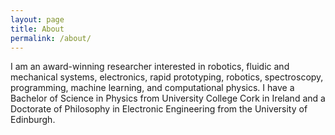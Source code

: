 ```yaml
---
layout: page
title: About
permalink: /about/
---
```


I am an award-winning researcher interested in robotics, fluidic and mechanical systems, electronics, rapid prototyping, robotics, spectroscopy, programming, machine learning, and computational physics. I have a Bachelor of Science in Physics from University College Cork in Ireland and a Doctorate of Philosophy in Electronic Engineering from the University of Edinburgh.
